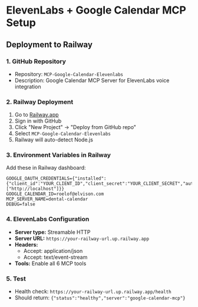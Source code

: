 # ElevenLabs + Google Calendar MCP Setup

## Deployment to Railway

### 1. GitHub Repository
- Repository: `MCP-Google-Calendar-Elevenlabs`
- Description: Google Calendar MCP Server for ElevenLabs voice integration

### 2. Railway Deployment
1. Go to [Railway.app](https://railway.app)
2. Sign in with GitHub
3. Click "New Project" → "Deploy from GitHub repo"
4. Select `MCP-Google-Calendar-Elevenlabs`
5. Railway will auto-detect Node.js

### 3. Environment Variables in Railway
Add these in Railway dashboard:

```
GOOGLE_OAUTH_CREDENTIALS={"installed":{"client_id":"YOUR_CLIENT_ID","client_secret":"YOUR_CLIENT_SECRET","auth_uri":"https://accounts.google.com/o/oauth2/auth","token_uri":"https://oauth2.googleapis.com/token","redirect_uris":["http://localhost"]}}
GOOGLE_CALENDAR_ID=roelof@elvison.com
MCP_SERVER_NAME=dental-calendar
DEBUG=false
```

### 4. ElevenLabs Configuration
- **Server type:** Streamable HTTP
- **Server URL:** `https://your-railway-url.up.railway.app`
- **Headers:** 
  - Accept: application/json
  - Accept: text/event-stream
- **Tools:** Enable all 6 MCP tools

### 5. Test
- Health check: `https://your-railway-url.up.railway.app/health`
- Should return: `{"status":"healthy","server":"google-calendar-mcp"}`
